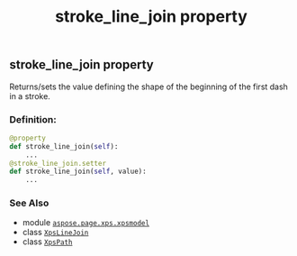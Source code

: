 ﻿---
title: stroke_line_join property
second_title: Aspose.Page for Python via .NET API References
description: 
type: docs
weight: 170
url: /python-net/aspose.page.xps.xpsmodel/xpspath/stroke_line_join/
is_root: false
---

## stroke_line_join property


Returns/sets the value defining the shape of the beginning of the first dash in a stroke.
### Definition:
```python
@property
def stroke_line_join(self):
    ...
@stroke_line_join.setter
def stroke_line_join(self, value):
    ...
```

### See Also
* module [`aspose.page.xps.xpsmodel`](../../)
* class [`XpsLineJoin`](/page/python-net/aspose.page.xps.xpsmodel/xpslinejoin)
* class [`XpsPath`](/page/python-net/aspose.page.xps.xpsmodel/xpspath)
